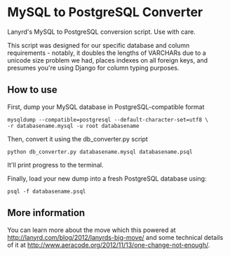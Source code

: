MySQL to PostgreSQL Converter
=============================

Lanyrd's MySQL to PostgreSQL conversion script. Use with care.

This script was designed for our specific database and column requirements -
notably, it doubles the lengths of VARCHARs due to a unicode size problem we
had, places indexes on all foreign keys, and presumes you're using Django
for column typing purposes.

How to use
----------

First, dump your MySQL database in PostgreSQL-compatible format

    mysqldump --compatible=postgresql --default-character-set=utf8 \
    -r databasename.mysql -u root databasename

Then, convert it using the db_converter.py script

`python db_converter.py databasename.mysql databasename.psql`

It'll print progress to the terminal.

Finally, load your new dump into a fresh PostgreSQL database using: 

`psql -f databasename.psql`

More information
----------------

You can learn more about the move which this powered at http://lanyrd.com/blog/2012/lanyrds-big-move/ and some technical details of it at http://www.aeracode.org/2012/11/13/one-change-not-enough/.
